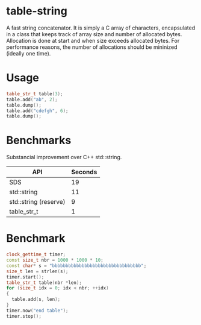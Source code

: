 # table-string
A fast string concatenator. It is simply a C array of characters, encapsulated in a class that keeps track of array size and number of allocated bytes.
Allocation is done at start and when size exceeds allocated bytes. For performance reasons, the number of allocations should be mininized (ideally one time).


# Usage
```c++
table_str_t table(3);
table.add("ab", 2);
table.dump();
table.add("cdefgh", 6);
table.dump();
```

# Benchmarks
Substancial improvement over C++ std::string.

| API                   | Seconds           
| ----------------------|----| 
| SDS                   | 19 |  
| std::string           | 11 |  
| std::string (reserve) | 9  |  
| table_str_t           | 1  |  

# Benchmark
```c++
clock_gettime_t timer;
const size_t nbr = 1000 * 1000 * 10;
const char* s = "bbbbbbbbbbbbbbbbbbbbbbbbbbbbbbbbb";
size_t len = strlen(s);
timer.start();
table_str_t table(nbr *len);
for (size_t idx = 0; idx < nbr; ++idx)
{
  table.add(s, len);
}
timer.now("end table");
timer.stop();
```
